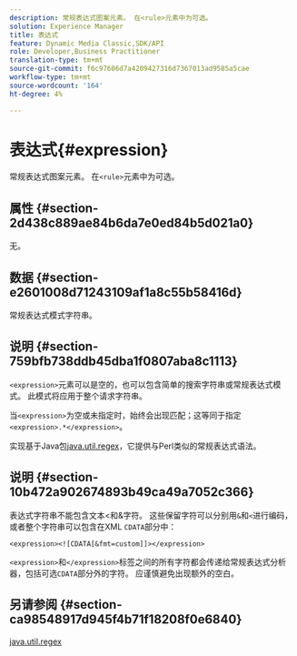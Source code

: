 ```yaml
---
description: 常规表达式图案元素。 在<rule>元素中为可选。
solution: Experience Manager
title: 表达式
feature: Dynamic Media Classic,SDK/API
role: Developer,Business Practitioner
translation-type: tm+mt
source-git-commit: f6c97606d7a4209427316d7367013ad9585a5cae
workflow-type: tm+mt
source-wordcount: '164'
ht-degree: 4%

---
```



# 表达式{#expression}

常规表达式图案元素。 在`<rule>`元素中为可选。

## 属性 {#section-2d438c889ae84b6da7e0ed84b5d021a0}

无。

## 数据 {#section-e2601008d71243109af1a8c55b58416d}

常规表达式模式字符串。

## 说明 {#section-759bfb738ddb45dba1f0807aba8c1113}

`<expression>`元素可以是空的，也可以包含简单的搜索字符串或常规表达式模式。 此模式将应用于整个请求字符串。

当`<expression>`为空或未指定时，始终会出现匹配；这等同于指定`<expression>.*</expression>`。

实现基于Java包[java.util.regex](https://www2.cs.duke.edu/csed/java/jdk1.4.2/docs/api/)，它提供与Perl类似的常规表达式语法。

## 说明 {#section-10b472a902674893b49ca49a7052c366}

表达式字符串不能包含文本&lt;和&amp;字符。 这些保留字符可以分别用`&`和`<`进行编码，或者整个字符串可以包含在XML `CDATA`部分中：

`<expression><![CDATA[&fmt=custom]]></expression>`

`<expression>`和`</expression>`标签之间的所有字符都会传递给常规表达式分析器，包括可选`CDATA`部分外的字符。 应谨慎避免出现额外的空白。

## 另请参阅 {#section-ca98548917d945f4b71f18208f0e6840}

[java.util.regex](https://www2.cs.duke.edu/csed/java/jdk1.4.2/docs/api/)
